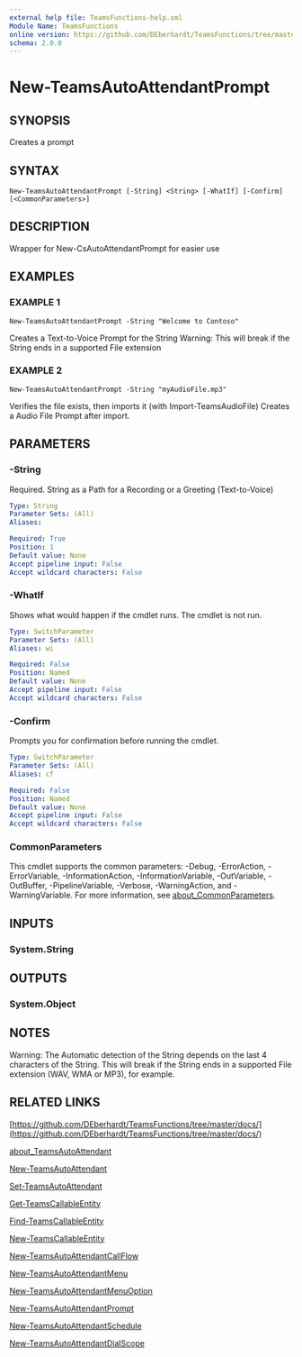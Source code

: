 ```yaml
---
external help file: TeamsFunctions-help.xml
Module Name: TeamsFunctions
online version: https://github.com/DEberhardt/TeamsFunctions/tree/master/docs/
schema: 2.0.0
---
```


# New-TeamsAutoAttendantPrompt

## SYNOPSIS
Creates a prompt

## SYNTAX

```
New-TeamsAutoAttendantPrompt [-String] <String> [-WhatIf] [-Confirm] [<CommonParameters>]
```

## DESCRIPTION
Wrapper for New-CsAutoAttendantPrompt for easier use

## EXAMPLES

### EXAMPLE 1
```
New-TeamsAutoAttendantPrompt -String "Welcome to Contoso"
```

Creates a Text-to-Voice Prompt for the String
Warning: This will break if the String ends in a supported File extension

### EXAMPLE 2
```
New-TeamsAutoAttendantPrompt -String "myAudioFile.mp3"
```

Verifies the file exists, then imports it (with Import-TeamsAudioFile)
Creates a Audio File Prompt after import.

## PARAMETERS

### -String
Required.
String as a Path for a Recording or a Greeting (Text-to-Voice)

```yaml
Type: String
Parameter Sets: (All)
Aliases:

Required: True
Position: 1
Default value: None
Accept pipeline input: False
Accept wildcard characters: False
```

### -WhatIf
Shows what would happen if the cmdlet runs.
The cmdlet is not run.

```yaml
Type: SwitchParameter
Parameter Sets: (All)
Aliases: wi

Required: False
Position: Named
Default value: None
Accept pipeline input: False
Accept wildcard characters: False
```

### -Confirm
Prompts you for confirmation before running the cmdlet.

```yaml
Type: SwitchParameter
Parameter Sets: (All)
Aliases: cf

Required: False
Position: Named
Default value: None
Accept pipeline input: False
Accept wildcard characters: False
```

### CommonParameters
This cmdlet supports the common parameters: -Debug, -ErrorAction, -ErrorVariable, -InformationAction, -InformationVariable, -OutVariable, -OutBuffer, -PipelineVariable, -Verbose, -WarningAction, and -WarningVariable. For more information, see [about_CommonParameters](http://go.microsoft.com/fwlink/?LinkID=113216).

## INPUTS

### System.String
## OUTPUTS

### System.Object
## NOTES
Warning: The Automatic detection of the String depends on the last 4 characters of the String.
This will break if the String ends in a supported File extension (WAV, WMA or MP3), for example.

## RELATED LINKS

[https://github.com/DEberhardt/TeamsFunctions/tree/master/docs/](https://github.com/DEberhardt/TeamsFunctions/tree/master/docs/)

[about_TeamsAutoAttendant]()

[New-TeamsAutoAttendant]()

[Set-TeamsAutoAttendant]()

[Get-TeamsCallableEntity]()

[Find-TeamsCallableEntity]()

[New-TeamsCallableEntity]()

[New-TeamsAutoAttendantCallFlow]()

[New-TeamsAutoAttendantMenu]()

[New-TeamsAutoAttendantMenuOption]()

[New-TeamsAutoAttendantPrompt]()

[New-TeamsAutoAttendantSchedule]()

[New-TeamsAutoAttendantDialScope]()

